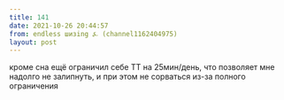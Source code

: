```yaml
---
title: 141
date: 2021-10-26 20:44:57
from: endless шизing ⍼ (channel1162404975)
layout: post
---
```


кроме сна ещё ограничил себе ТТ на 25мин/день, что позволяет мне надолго не залипнуть, и при этом не сорваться из-за полного ограничения
